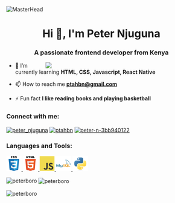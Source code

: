 ![MasterHead](https://app-development-expert-dallas.weebly.com/uploads/7/7/9/9/77992566/web-development_orig.gif)
<h1 align="center">Hi 👋, I'm Peter Njuguna</h1>
<h3 align="center">A passionate frontend developer from Kenya</h3>
<img align="right" width="400" src="https://i.pinimg.com/originals/a5/35/60/a53560c8088900e266880f779dacced7.gif">

- 🌱 I’m currently learning **HTML, CSS, Javascript, React Native**

- 📫 How to reach me **ptahbn@gmail.com**

- ⚡ Fun fact **I like reading books and playing basketball**

<h3 align="left">Connect with me:</h3>
<p align="left">
<a href="https://codepen.io/peter_njuguna" target="blank"><img align="center" src="https://raw.githubusercontent.com/rahuldkjain/github-profile-readme-generator/master/src/images/icons/Social/codepen.svg" alt="peter_njuguna" height="30" width="40" /></a>
<a href="https://twitter.com/ptahbn" target="blank"><img align="center" src="https://raw.githubusercontent.com/rahuldkjain/github-profile-readme-generator/master/src/images/icons/Social/twitter.svg" alt="ptahbn" height="30" width="40" /></a>
<a href="https://linkedin.com/in/peter-n-3bb940122" target="blank"><img align="center" src="https://raw.githubusercontent.com/rahuldkjain/github-profile-readme-generator/master/src/images/icons/Social/linked-in-alt.svg" alt="peter-n-3bb940122" height="30" width="40" /></a>
</p>

<h3 align="left">Languages and Tools:</h3>
<p align="left"> <a href="https://www.w3schools.com/css/" target="_blank" rel="noreferrer"> <img src="https://raw.githubusercontent.com/devicons/devicon/master/icons/css3/css3-original-wordmark.svg" alt="css3" width="40" height="40"/> </a> <a href="https://www.w3.org/html/" target="_blank" rel="noreferrer"> <img src="https://raw.githubusercontent.com/devicons/devicon/master/icons/html5/html5-original-wordmark.svg" alt="html5" width="40" height="40"/> </a> <a href="https://developer.mozilla.org/en-US/docs/Web/JavaScript" target="_blank" rel="noreferrer"> <img src="https://raw.githubusercontent.com/devicons/devicon/master/icons/javascript/javascript-original.svg" alt="javascript" width="40" height="40"/> </a> <a href="https://www.mysql.com/" target="_blank" rel="noreferrer"> <img src="https://raw.githubusercontent.com/devicons/devicon/master/icons/mysql/mysql-original-wordmark.svg" alt="mysql" width="40" height="40"/> </a> <a href="https://www.python.org" target="_blank" rel="noreferrer"> <img src="https://raw.githubusercontent.com/devicons/devicon/master/icons/python/python-original.svg" alt="python" width="40" height="40"/> </a> </p>

<p><img align="left" src="https://github-readme-stats.vercel.app/api/top-langs?username=peterboro&show_icons=true&locale=en&layout=compact" alt="peterboro" /></p>

<p>&nbsp;<img align="center" src="https://github-readme-stats.vercel.app/api?username=peterboro&show_icons=true&locale=en" alt="peterboro" /></p>

<p><img align="center" src="https://github-readme-streak-stats.herokuapp.com/?user=peterboro&" alt="peterboro" /></p>
